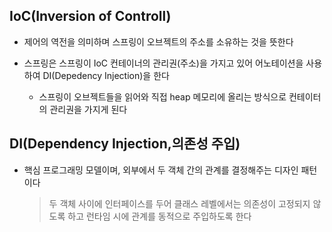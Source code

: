 ## IoC(Inversion of Controll)
* 제어의 역전을 의미하며 스프링이 오브젝트의 주소를 소유하는 것을 뜻한다

* 스프링은 스프링이 IoC 컨테이너의 관리권(주소)을 가지고 있어 어노테이션을 사용하여 DI(Depedency Injection)을 한다

    * 스프링이 오브젝트들을 읽어와 직접 heap 메모리에 올리는 방식으로 컨테이터의 관리권을 가지게 된다

## DI(Dependency Injection,의존성 주입)

* 핵심 프로그래밍 모델이며, 외부에서 두 객체 간의 관계를 결정해주는 디자인 패턴이다
    > 두 객체 사이에 인터페이스를 두어 클래스 레벨에서는 의존성이 고정되지 않도록 하고 런타임 시에 관계를 동적으로 주입하도록 한다